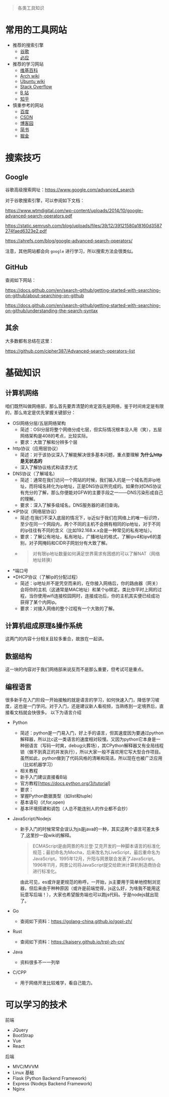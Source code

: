 > 各类工具知识

# 常用的工具网站

- 推荐的搜索引擎
  - [谷歌](https://www.google.com)
  - [必应](https://www.bing.com)
- 推荐的学习网站
  - [维基百科](https://www.wikipedia.org/)
  - [Arch wiki](https://wiki.archlinux.org/)
  - [Ubuntu wiki](https://wiki.ubuntu.com/)
  - [Stack Overflow](https://stackoverflow.com/)
  - [B 站](https://www.bilibili.com/)
  - [知乎](https://www.zhihu.com/)
- 慎重参考的网站
  - [百度](https://www.baidu.com/)
  - [CSDN](https://www.csdn.net/)
  - [博客园](https://www.cnblogs.com/)
  - [简书](https://www.jianshu.com/)
  - [掘金](https://juejin.cn/)

# 搜索技巧

## Google

谷歌高级搜索网址：<https://www.google.com/advanced_search>

对于谷歌搜索引擎，可以参阅如下文档：

<https://www.wtmdigital.com/wp-content/uploads/2014/10/google-advanced-search-operators.pdf>

<https://static.semrush.com/blog/uploads/files/39/12/39121580a18160d3587274faed6323e2.pdf>

<https://ahrefs.com/blog/google-advanced-search-operators/>

注意，其他网站都会向 `google` 进行学习，所以搜索方法会很类似。

## GitHub

查阅如下网站：

<https://docs.github.com/en/search-github/getting-started-with-searching-on-github/about-searching-on-github>

<https://docs.github.com/en/search-github/getting-started-with-searching-on-github/understanding-the-search-syntax>

## 其余

大多数都有总结在这里：

<https://github.com/cipher387/Advanced-search-operators-list>

# 基础知识

## 计算机网络

咱们既然叫做网络部，那么首先要弄清楚的肯定首先是网络，鉴于时间肯定是有限的，那么肯定是优先掌握关键部分：

- OSI网络分层/五层网络架构
  - 简述：OSI分层将整个网络分成七层，但实际情况根本没人用（笑），五层网络架构是408的考点，比较实际。
  - 要求：大致了解和分辨多个层
- http协议（应用层协议）
  - 简述：对于该协议深入了解能解决很多基本问题，重点要理解 **为什么http是无状态的**
  - 深入了解协议格式和请求方式
- DNS协议（了解域名）
  - 简述：通常在我们访问一个网站的时候，我们输入的是一个域名而非ip地址，而将域名转化为ip地址，正是DNS协议所完成的。如果你对DNS协议有充分的了解，那么你便能对GFW的主要手段之一——DNS污染形成自己的理解。
  - 要求：深入了解多级域名，DNS服务器的递归查询。
- *IP协议（网络层协议）
  - 简述:在我们不深入底层的情况下，ip近似于我们在网络上的唯一标识符，至少在同一个网段内，两个不同的主机不会拥有相同的ip地址，对于不同的ip往往有不同的含义（比如192.168.x.x会是一种常见的私有地址）。
  - 要求：了解公有地址，私有地址，广播地址的格式，了解ipv4和ipv6的差别，对子网掩码和CIDR子网划分有大致了解。
  - > 对有限ip地址数量如何满足世界需求有困惑的可以了解NAT（网络地址转换）
- *端口号
- *DHCP协议（了解ip的分配过程）
  - 简述：ip地址并不是凭空而来的，在你接入网络后，你的路由器（网关）会将你的主机（这通常是MAC地址）和某个ip绑定。类比你平时上网的过程，当你使用wifi连接校园网时，连接成功后，你的主机其实便已经成功获得了某个内网ip。
  - 要求：对接入网络的整个过程有一个大致的了解。

## 计算机组成原理&操作系统
这两门的内容十分相关且较多重合，故放在一起讲。

## 数据结构
这一块的内容对于我们网络部来说反而不是那么重要，但考试可是重点。

## 编程语言
很多新手在入门阶段一开始接触的就是语言的学习，如何快速入门，降低学习坡度，这也是一门学问。对于入门，还是建议新人看视频，当熟练到一定境界后，直接看文档就会快很多。
以下为语言介绍

- Python
  - 简述：python是一门易入门，好上手的语言，但其速度因为要通过python解释器，所以比c这一类语言的速度相对较慢。又因为python它本身是一种弱语言（写码一时爽，debug火葬场），其CPython解释器又有全局线程锁（做不到真正的并发执行），所以大家一般不喜欢用它写大型合作项目。虽然如此，python做到了代码风格的清晰和简洁，所以现在也被广泛应用（比如机器学习）
  - 相关教程
  - 新手入门建议直接看B站
  - 官方教程[https://docs.python.org/3/tutorial]
  - 要求：
  - 掌握Python数据类型（如list和tuple）
  - 基本语句（if,for,open)
  - 基本环境搭建和调包（人总不能连别人的作业都不会抄）

- JavaScript/Nodejs
  - 新手入门的时候常常会误认为js是java的一种，其实这两个语言可差太多了,这里抄一段wiki的解释。<blockquote>ECMAScript是由网景的布兰登·艾克开发的一种脚本语言的标准化规范；最初命名为Mocha，后来改名为LiveScript，最后重命名为JavaScript。1995年12月，升阳与网景联合发表了JavaScript。1996年11月，网景公司将JavaScript提交给欧洲计算机制造商协会进行标准化。</blockquote>由此可见，es或许是更规范的称呼。一开始，js主要用于简单地控制浏览器，但后来由于种种原因（或许是前端觉得，js这么好，为啥我不能用这玩意写后端！），大家也希望服务端也可以跑js代码。于是nodejs就出现了。

- Go
  - 查阅如下资料：<https://golang-china.github.io/gopl-zh/>

- Rust
  - 查阅如下资料：<https://kaisery.github.io/trpl-zh-cn/>

- Java
  - 资料很多不一一列举

- C/CPP
  - 用于网络开发比较难学，看自己能力。

# 可以学习的技术

前端

- JQuery
- BootStrap
- Vue
- React

后端

- MVC/MVVM
- Linux 基础
- Flask (Python Backend Framework)
- Express (Nodejs Backend Framework)
- Nginx